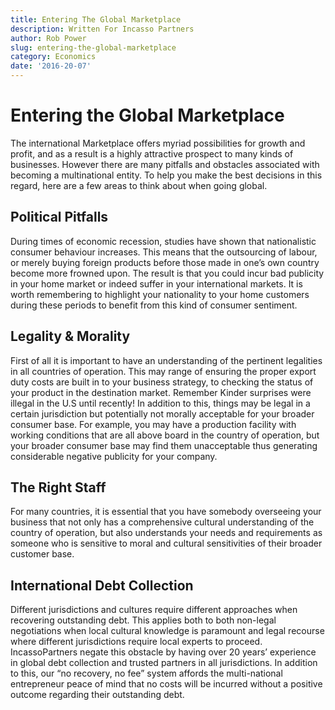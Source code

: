 ```yaml
---
title: Entering The Global Marketplace
description: Written For Incasso Partners
author: Rob Power
slug: entering-the-global-marketplace
category: Economics
date: '2016-20-07'
---
```

# Entering the Global Marketplace

The international Marketplace offers myriad possibilities for growth and profit, and as a result is a highly attractive prospect to many kinds of businesses. However there are many pitfalls and obstacles associated with becoming a multinational entity. To help you make the best decisions in this regard, here are a few areas to think about when going global.

## Political Pitfalls
During times of economic recession, studies have shown that nationalistic consumer behaviour increases. This means that the outsourcing of labour, or merely buying foreign products before those made in one’s own country become more frowned upon. The result is that you could incur bad publicity in your home market or indeed suffer in your international markets. It is worth remembering to highlight your nationality to your home customers during these periods to benefit from this kind of consumer sentiment.

## Legality & Morality
First of all it is important to have an understanding of the pertinent legalities in all countries of operation. This may range of ensuring the proper export duty costs are built in to your business strategy, to checking the status of your product in the destination market. Remember Kinder surprises were illegal in the U.S until recently! In addition to this, things may be legal in a certain jurisdiction but potentially not morally acceptable for your broader consumer base. For example, you may have a production facility with working conditions that are all above board in the country of operation, but your broader consumer base may find them unacceptable thus generating considerable negative publicity for your company.

## The Right Staff
For many countries, it is essential that you have somebody overseeing your business that not only has a comprehensive cultural understanding of the country of operation, but also understands your needs and requirements as someone who is sensitive to moral and cultural sensitivities of their broader customer base. 

## International Debt Collection
Different jurisdictions and cultures require different approaches when recovering outstanding debt. This applies both to both non-legal negotiations when local cultural knowledge is paramount and legal recourse where different jurisdictions require local experts to proceed. IncassoPartners negate this obstacle by having over 20 years’ experience in global debt collection and trusted partners in all jurisdictions. In addition to this, our “no recovery, no fee” system affords the multi-national entrepreneur peace of mind that no costs will be incurred without a positive outcome regarding their outstanding debt.
